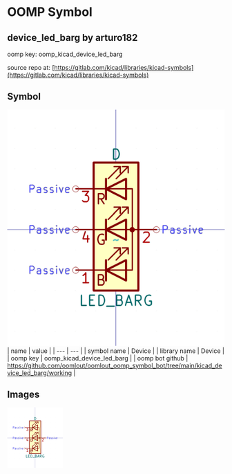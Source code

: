 # OOMP Symbol  
## device_led_barg  by arturo182  
  
oomp key: oomp_kicad_device_led_barg  
  
source repo at: [https://gitlab.com/kicad/libraries/kicad-symbols](https://gitlab.com/kicad/libraries/kicad-symbols)  
## Symbol  
  
[![working.png](working_600.png)](working.png)  
| name | value | 
| --- | --- | 
| symbol name | Device | 
| library name | Device | 
| oomp key | oomp_kicad_device_led_barg | 
| oomp bot github | https://github.com/oomlout/oomlout_oomp_symbol_bot/tree/main/kicad_device_led_barg/working | 
## Images  
  
[![working.png](working_140.png)](working.png)  
